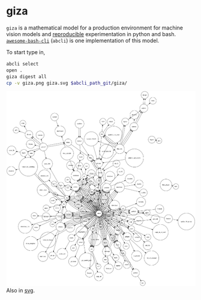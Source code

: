 # giza

`giza` is a mathematical model for a production environment for machine vision models and [reproducible](https://en.wikipedia.org/wiki/Reproducibility) experimentation in python and bash. [`awesome-bash-cli`](https://github.com/kamangir/awesome-bash-cli) (`abcli`) is one implementation of this model. 

To start type in,

```bash
abcli select
open .
giza digest all
cp -v giza.png giza.svg $abcli_path_git/giza/
```

![image](giza.png)
Also in [svg](giza.svg).